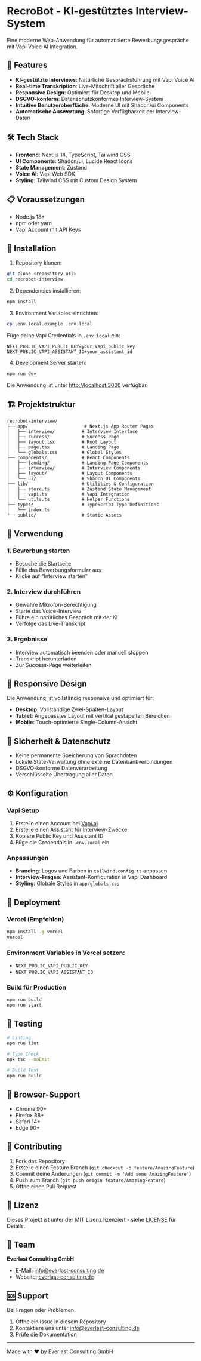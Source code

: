 # RecroBot - KI-gestütztes Interview-System

Eine moderne Web-Anwendung für automatisierte Bewerbungsgespräche mit Vapi Voice AI Integration.

## 🚀 Features

- **KI-gestützte Interviews**: Natürliche Gesprächsführung mit Vapi Voice AI
- **Real-time Transkription**: Live-Mitschrift aller Gespräche
- **Responsive Design**: Optimiert für Desktop und Mobile
- **DSGVO-konform**: Datenschutzkonformes Interview-System
- **Intuitive Benutzeroberfläche**: Moderne UI mit Shadcn/ui Components
- **Automatische Auswertung**: Sofortige Verfügbarkeit der Interview-Daten

## 🛠 Tech Stack

- **Frontend**: Next.js 14, TypeScript, Tailwind CSS
- **UI Components**: Shadcn/ui, Lucide React Icons
- **State Management**: Zustand
- **Voice AI**: Vapi Web SDK
- **Styling**: Tailwind CSS mit Custom Design System

## 📋 Voraussetzungen

- Node.js 18+ 
- npm oder yarn
- Vapi Account mit API Keys

## 🔧 Installation

1. Repository klonen:
```bash
git clone <repository-url>
cd recrobot-interview
```

2. Dependencies installieren:
```bash
npm install
```

3. Environment Variables einrichten:
```bash
cp .env.local.example .env.local
```

Füge deine Vapi Credentials in `.env.local` ein:
```env
NEXT_PUBLIC_VAPI_PUBLIC_KEY=your_vapi_public_key
NEXT_PUBLIC_VAPI_ASSISTANT_ID=your_assistant_id
```

4. Development Server starten:
```bash
npm run dev
```

Die Anwendung ist unter [http://localhost:3000](http://localhost:3000) verfügbar.

## 🏗 Projektstruktur

```
recrobot-interview/
├── app/                     # Next.js App Router Pages
│   ├── interview/          # Interview Interface
│   ├── success/            # Success Page
│   ├── layout.tsx          # Root Layout
│   ├── page.tsx            # Landing Page
│   └── globals.css         # Global Styles
├── components/             # React Components
│   ├── landing/            # Landing Page Components
│   ├── interview/          # Interview Components
│   ├── layout/             # Layout Components
│   └── ui/                 # Shadcn UI Components
├── lib/                    # Utilities & Configuration
│   ├── store.ts            # Zustand State Management
│   ├── vapi.ts             # Vapi Integration
│   └── utils.ts            # Helper Functions
├── types/                  # TypeScript Type Definitions
│   └── index.ts
└── public/                 # Static Assets
```

## 🎯 Verwendung

### 1. Bewerbung starten
- Besuche die Startseite
- Fülle das Bewerbungsformular aus
- Klicke auf "Interview starten"

### 2. Interview durchführen
- Gewähre Mikrofon-Berechtigung
- Starte das Voice-Interview
- Führe ein natürliches Gespräch mit der KI
- Verfolge das Live-Transkript

### 3. Ergebnisse
- Interview automatisch beenden oder manuell stoppen
- Transkript herunterladen
- Zur Success-Page weiterleiten

## 📱 Responsive Design

Die Anwendung ist vollständig responsive und optimiert für:
- **Desktop**: Vollständige Zwei-Spalten-Layout
- **Tablet**: Angepasstes Layout mit vertikal gestapelten Bereichen
- **Mobile**: Touch-optimierte Single-Column-Ansicht

## 🔐 Sicherheit & Datenschutz

- Keine permanente Speicherung von Sprachdaten
- Lokale State-Verwaltung ohne externe Datenbankverbindungen
- DSGVO-konforme Datenverarbeitung
- Verschlüsselte Übertragung aller Daten

## ⚙️ Konfiguration

### Vapi Setup
1. Erstelle einen Account bei [Vapi.ai](https://vapi.ai)
2. Erstelle einen Assistant für Interview-Zwecke
3. Kopiere Public Key und Assistant ID
4. Füge die Credentials in `.env.local` ein

### Anpassungen
- **Branding**: Logos und Farben in `tailwind.config.ts` anpassen
- **Interview-Fragen**: Assistant-Konfiguration in Vapi Dashboard
- **Styling**: Globale Styles in `app/globals.css`

## 🚀 Deployment

### Vercel (Empfohlen)
```bash
npm install -g vercel
vercel
```

### Environment Variables in Vercel setzen:
- `NEXT_PUBLIC_VAPI_PUBLIC_KEY`
- `NEXT_PUBLIC_VAPI_ASSISTANT_ID`

### Build für Production
```bash
npm run build
npm run start
```

## 🧪 Testing

```bash
# Linting
npm run lint

# Type Check
npx tsc --noEmit

# Build Test
npm run build
```

## 📄 Browser-Support

- Chrome 90+
- Firefox 88+
- Safari 14+
- Edge 90+

## 🤝 Contributing

1. Fork das Repository
2. Erstelle einen Feature Branch (`git checkout -b feature/AmazingFeature`)
3. Commit deine Änderungen (`git commit -m 'Add some AmazingFeature'`)
4. Push zum Branch (`git push origin feature/AmazingFeature`)
5. Öffne einen Pull Request

## 📝 Lizenz

Dieses Projekt ist unter der MIT Lizenz lizenziert - siehe [LICENSE](LICENSE) für Details.

## 👥 Team

**Everlast Consulting GmbH**
- E-Mail: info@everlast-consulting.de
- Website: [everlast-consulting.de](https://everlast-consulting.de)

## 🆘 Support

Bei Fragen oder Problemen:
1. Öffne ein Issue in diesem Repository
2. Kontaktiere uns unter info@everlast-consulting.de
3. Prüfe die [Dokumentation](docs/)

---

Made with ❤️ by Everlast Consulting GmbH